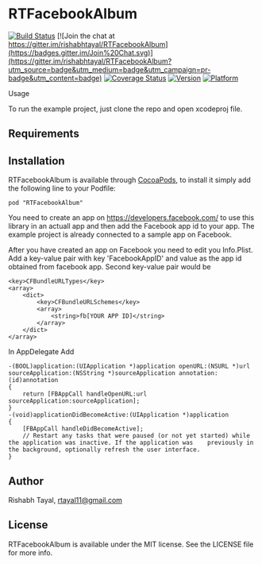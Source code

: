 # RTFacebookAlbum

[![Build Status](https://travis-ci.org/rishabhtayal/RTFacebookAlbum.svg?branch=master)](https://travis-ci.org/rishabhtayal/RTFacebookAlbum)
[![Join the chat at https://gitter.im/rishabhtayal/RTFacebookAlbum](https://badges.gitter.im/Join%20Chat.svg)](https://gitter.im/rishabhtayal/RTFacebookAlbum?utm_source=badge&utm_medium=badge&utm_campaign=pr-badge&utm_content=badge)
[![Coverage Status](https://coveralls.io/repos/rishabhtayal/RTFacebookAlbum/badge.svg)](https://coveralls.io/r/rishabhtayal/RTFacebookAlbum)
[![Version](http://cocoapod-badges.herokuapp.com/v/RTFacebookAlbum/badge.png)](http://cocoadocs.org/docsets/RTFacebookAlbum)
[![Platform](http://cocoapod-badges.herokuapp.com/p/RTFacebookAlbum/badge.png)](http://cocoadocs.org/docsets/RTFacebookAlbum)

Usage



To run the example project, just clone the repo and open xcodeproj file.

## Requirements

## Installation

RTFacebookAlbum is available through [CocoaPods](http://cocoapods.org), to install
it simply add the following line to your Podfile:

    pod "RTFacebookAlbum"

You need to create an app on https://developers.facebook.com/ to use this library in an actuall app and then add the Facebook app id to your app. The example project is already connected to a sample app on Facebook.

After you have created an app on Facebook you need to edit you Info.Plist. Add a key-value pair with key 'FacebookAppID' and value as the app id obtained from facebook app. Second key-value pair would be

    <key>CFBundleURLTypes</key>
    <array>
        <dict>
            <key>CFBundleURLSchemes</key>
            <array>
                <string>fb[YOUR APP ID]</string>
            </array>
        </dict>
    </array>

In AppDelegate Add



    -(BOOL)application:(UIApplication *)application openURL:(NSURL *)url sourceApplication:(NSString *)sourceApplication annotation:(id)annotation
    {
        return [FBAppCall handleOpenURL:url sourceApplication:sourceApplication];
    }
    -(void)applicationDidBecomeActive:(UIApplication *)application
    {
        [FBAppCall handleDidBecomeActive];
        // Restart any tasks that were paused (or not yet started) while the application was inactive. If the application was    previously in the background, optionally refresh the user interface.
    }

## Author

Rishabh Tayal, rtayal11@gmail.com

## License

RTFacebookAlbum is available under the MIT license. See the LICENSE file for more info.

